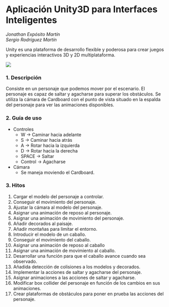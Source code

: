 Aplicación Unity3D para Interfaces Inteligentes
===============================================

*Jonathan Expósito Martín*  
*Sergio Rodríguez Martín*

Unity es una plataforma de desarrollo flexible y poderosa para crear juegos y experiencias interactivos 3D y 2D multiplataforma.

![](http://www.untoldentertainment.com/blog/img/2009_09_11/unityLogo.jpg)


### 1. Descripción

  Consiste en un personaje que podemos mover por el escenario. El personaje es capaz de saltar y agacharse para superar los obstáculos. Se utiliza la cámara de Cardboard con el punto de vista situado en la espalda del personaje para ver las animaciones disponibles.

### 2. Guía de uso

  - Controles
    - W -> Caminar hacia adelante
    - S -> Caminar hacia atrás
    - A -> Rotar hacia la izquierda
    - D -> Rotar hacia la derecha
    - SPACE -> Saltar
    - Control -> Agacharse 
  - Cámara
    - Se maneja moviendo el Cardboard.

### 3. Hitos

  1. Cargar el modelo del personaje a controlar.
  2. Conseguir el movimiento del personaje.
  3. Ajustar la cámara al modelo del personaje.
  4. Asignar una animación de reposo al personaje.
  5. Asignar una animación de movimiento del personaje.
  6. Añadir decorados al paisaje.
  7. Añadir montañas para limitar el entorno.
  8. Introducir el modelo de un caballo.
  9. Conseguir el movimiento del caballo.
  10. Asignar una animación de reposo al caballo
  11. Asignar una animación de movimiento al caballo.
  12. Desarrollar una función para que el caballo avance cuando sea observado.
  13. Añadida detección de colisiones a los modelos y decorados.
  14. Implementar la acciones de saltar y agacharse del personaje.
  15. Asignar animaciones a las acciones de saltar y agacharse.
  16. Modificar box collider del personaje en función de los cambios en sus animaciones.
  17. Crear plataformas de obstáculos para poner en prueba las acciones del personaje. 
